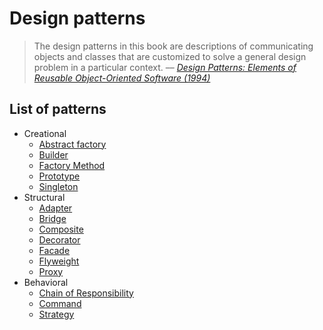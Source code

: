 # Design patterns

> The design patterns in this book are descriptions of communicating objects and classes that are customized to solve a general design problem in a particular context.
> –– <cite>[Design Patterns: Elements of Reusable Object-Oriented Software (1994)][1]</cite>

[1]: https://en.wikipedia.org/wiki/Design_Patterns

## List of patterns

* Creational
  * [Abstract factory](abstract%20factory.md)
  * [Builder](builder.md)
  * [Factory Method](factory%20method.md)
  * [Prototype](prototype.md)
  * [Singleton](singleton.md)
* Structural
  * [Adapter](adapter.md)
  * [Bridge](bridge.md)
  * [Composite](composite.md)
  * [Decorator](decorator.md)
  * [Facade](facade.md)
  * [Flyweight](flyweight.md)
  * [Proxy](proxy.md)
* Behavioral
  * [Chain of Responsibility](chain%20of%20responsibility.md)
  * [Command](command.md)
  * [Strategy](strategy.md)
